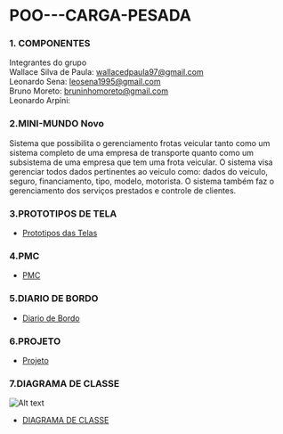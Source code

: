 # POO---CARGA-PESADA


### 1. COMPONENTES<br>
Integrantes do grupo<br>
Wallace Silva de Paula: wallacedpaula97@gmail.com<br>
Leonardo Sena: leosena1995@gmail.com<br>
Bruno Moreto: bruninhomoreto@gmail.com<br>
Leonardo Arpini: <br>


### 2.MINI-MUNDO Novo<br>

Sistema que possibilita o gerenciamento frotas veicular tanto como um sistema completo de uma empresa de transporte quanto como um subsistema de uma empresa que tem uma frota veicular. O sistema visa gerenciar todos dados pertinentes ao veiculo como: dados do veiculo, seguro, financiamento, tipo, modelo, motorista. O sistema também faz o gerenciamento dos serviços prestados e controle de clientes.

### 3.PROTOTIPOS DE TELA<br>
- [Prototipos das Telas](https://github.com/pulseirasaude/POO---CARGA-PESADA/blob/master/Prototipo.pdf)

### 4.PMC<br>
- [PMC](https://github.com/pulseirasaude/poo-cargapesada-2/blob/master/CANVAS%202.0.JPG)

### 5.DIARIO DE BORDO<br>
- [Diario de Bordo](https://docs.google.com/document/d/1UT7TnA4YTDuy1YdPR4pAkuqkDzXF7gPuQB8Dqummh3g/edit?ts=5b97c602)

### 6.PROJETO <br>
- [Projeto](https://github.com/pulseirasaude/trab01/projects/1)

### 7.DIAGRAMA DE CLASSE <br>
![Alt text](https://github.com/pulseirasaude/POO---CARGA-PESADA/blob/master/Diagrama_de_Classe.png)
- [DIAGRAMA DE CLASSE](https://github.com/pulseirasaude/POO---CARGA-PESADA/blob/master/Diagrama_de_Classe.png)
